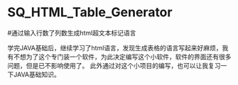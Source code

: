 # SQ_HTML_Table_Generator
#通过输入行数了列数生成html超文本标记语言

学完JAVA基础后，继续学习了html语言，发现生成表格的语言写起来好麻烦，我有不想为了这个专门装一个软件，为此决定编写这个小软件，软件的界面还有很多问题，但是已不影响使用了。
此外通过对这个小项目的编写，也可以让我复习一下JAVA基础知识。
